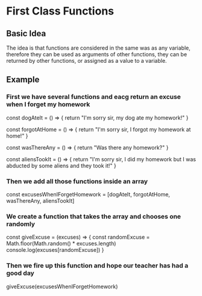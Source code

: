# First Class Functions

## Basic Idea

The idea is that functions are considered in the same was as any variable, therefore they can be used as arguments of other functions, they can be returned by other functions, or assigned as a value to a variable.

## Example

### First we have several functions and eacg return an excuse when I forget my homework

const dogAteIt = () => {
    return "I'm sorry sir, my dog ate my homework!"
}

const forgotAtHome = () => {
    return "I'm sorry sir, I forgot my homework at home!"
}

const wasThereAny = () => {
    return "Was there any homework?"
}

const aliensTookIt = () => {
    return "I'm sorry sir, I did my homework but I was abducted by some aliens and they took it!"
}


### Then we add all those functions inside an array


const excusesWhenIForgetHomework = [dogAteIt, forgotAtHome, wasThereAny, aliensTookIt]


### We create a function that takes the array and chooses one randomly

const giveExcuse = (excuses) => {
    const randomExcuse = Math.floor(Math.random() * excuses.length)
    console.log(excuses[randomExcuse])
}


### Then we fire up this function and hope our teacher has had a good day

giveExcuse(excusesWhenIForgetHomework)
